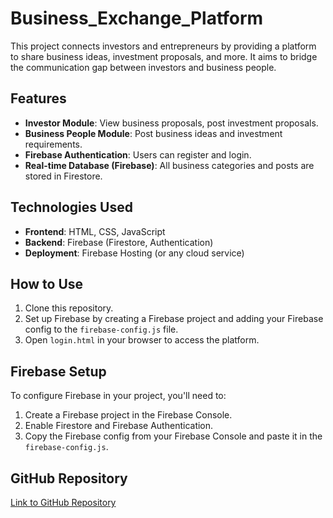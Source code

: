 # Business_Exchange_Platform

This project connects investors and entrepreneurs by providing a platform to share business ideas, investment proposals, and more. It aims to bridge the communication gap between investors and business people.

## Features

- **Investor Module**: View business proposals, post investment proposals.
- **Business People Module**: Post business ideas and investment requirements.
- **Firebase Authentication**: Users can register and login.
- **Real-time Database (Firebase)**: All business categories and posts are stored in Firestore.

## Technologies Used

- **Frontend**: HTML, CSS, JavaScript
- **Backend**: Firebase (Firestore, Authentication)
- **Deployment**: Firebase Hosting (or any cloud service)

## How to Use

1. Clone this repository.
2. Set up Firebase by creating a Firebase project and adding your Firebase config to the `firebase-config.js` file.
3. Open `login.html` in your browser to access the platform.

## Firebase Setup

To configure Firebase in your project, you'll need to:

1. Create a Firebase project in the Firebase Console.
2. Enable Firestore and Firebase Authentication.
3. Copy the Firebase config from your Firebase Console and paste it in the `firebase-config.js`.

## GitHub Repository

[Link to GitHub Repository](https://github.com/yourusername/Investor-Entrepreneur-Platform)

